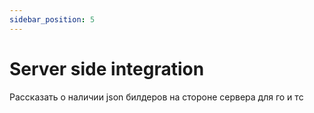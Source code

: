 ```yaml
---
sidebar_position: 5
---
```


# Server side integration

Рассказать о наличии json билдеров на стороне сервера для го и тс